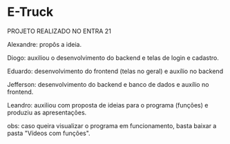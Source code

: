# E-Truck
PROJETO REALIZADO NO ENTRA 21 

Alexandre: propôs a ideia.

Diogo: auxiliou o desenvolvimento do backend e telas de login e cadastro.

Eduardo: desenvolvimento do frontend (telas no geral) e auxílio no backend 

Jefferson: desenvolvimento do backend e banco de dados e auxílio no frontend.

Leandro: auxiliou com proposta de ideias para o programa (funções) e produziu as apresentações.

obs: caso queira visualizar o programa em funcionamento, basta baixar a pasta "Vídeos com funções".
